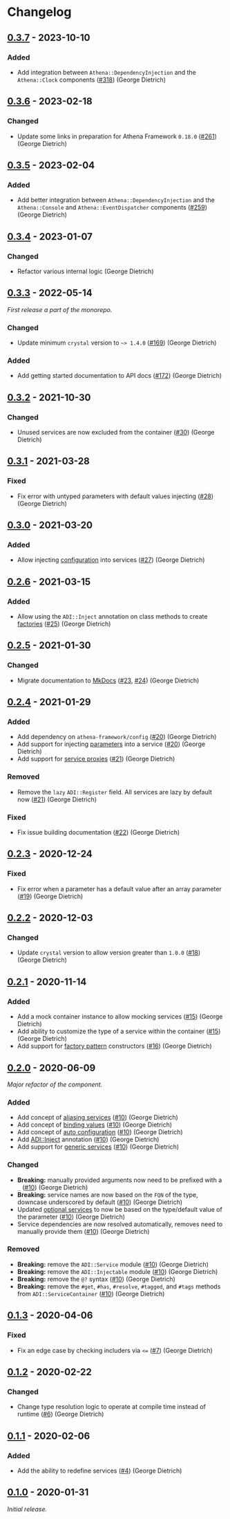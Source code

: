 # Changelog

## [0.3.7] - 2023-10-10

### Added

- Add integration between `Athena::DependencyInjection` and the `Athena::Clock` components ([#318](https://github.com/athena-framework/athena/pull/318)) (George Dietrich)

## [0.3.6] - 2023-02-18

### Changed

- Update some links in preparation for Athena Framework `0.18.0` ([#261](https://github.com/athena-framework/athena/pull/261)) (George Dietrich)

## [0.3.5] - 2023-02-04

### Added

- Add better integration between `Athena::DependencyInjection` and the `Athena::Console` and `Athena::EventDispatcher` components ([#259](https://github.com/athena-framework/athena/pull/259)) (George Dietrich)

## [0.3.4] - 2023-01-07

### Changed

- Refactor various internal logic (George Dietrich)

## [0.3.3] - 2022-05-14

_First release a part of the monorepo._

### Changed

- Update minimum `crystal` version to `~> 1.4.0` ([#169](https://github.com/athena-framework/athena/pull/169)) (George Dietrich)

### Added

- Add getting started documentation to API docs ([#172](https://github.com/athena-framework/athena/pull/172)) (George Dietrich)

## [0.3.2] - 2021-10-30

### Changed

- Unused services are now excluded from the container ([#30](https://github.com/athena-framework/dependency-injection/pull/30)) (George Dietrich)

## [0.3.1] - 2021-03-28

### Fixed

- Fix error with untyped parameters with default values injecting ([#28](https://github.com/athena-framework/dependency-injection/pull/28)) (George Dietrich)

## [0.3.0] - 2021-03-20

### Added

- Allow injecting [configuration](https://athenaframework.org/DependencyInjection/Register/#Athena::DependencyInjection::Register--configuration) into services ([#27](https://github.com/athena-framework/dependency-injection/pull/27)) (George Dietrich)

## [0.2.6] - 2021-03-15

### Added

- Allow using the `ADI::Inject` annotation on class methods to create [factories](https://athenaframework.org/DependencyInjection/Register/#Athena::DependencyInjection::Register--factories) ([#25](https://github.com/athena-framework/dependency-injection/pull/25)) (George Dietrich)

## [0.2.5] - 2021-01-30

### Changed

- Migrate documentation to [MkDocs](https://mkdocstrings.github.io/crystal/) ([#23](https://github.com/athena-framework/dependency-injection/pull/23), [#24](https://github.com/athena-framework/dependency-injection/pull/24)) (George Dietrich)

## [0.2.4] - 2021-01-29

### Added

- Add dependency on `athena-framework/config` ([#20](https://github.com/athena-framework/dependency-injection/pull/20)) (George Dietrich)
- Add support for injecting [parameters](https://athenaframework.org/architecture/config/#parameters) into a service ([#20](https://github.com/athena-framework/dependency-injection/pull/20)) (George Dietrich)
- Add support for [service proxies](https://athenaframework.org/DependencyInjection/Register/#Athena::DependencyInjection::Register--service-proxies) ([#21](https://github.com/athena-framework/dependency-injection/pull/21)) (George Dietrich)

### Removed

- Remove the `lazy` `ADI::Register` field. All services are lazy by default now ([#21](https://github.com/athena-framework/dependency-injection/pull/21)) (George Dietrich)

### Fixed

- Fix issue building documentation ([#22](https://github.com/athena-framework/dependency-injection/pull/22)) (George Dietrich)

## [0.2.3] - 2020-12-24

### Fixed

- Fix error when a parameter has a default value after an array parameter ([#19](https://github.com/athena-framework/dependency-injection/pull/19)) (George Dietrich)

## [0.2.2] - 2020-12-03

### Changed

- Update `crystal` version to allow version greater than `1.0.0` ([#18](https://github.com/athena-framework/dependency-injection/pull/18)) (George Dietrich)

## [0.2.1] - 2020-11-14

### Added

- Add a mock container instance to allow mocking services ([#15](https://github.com/athena-framework/dependency-injection/pull/15)) (George Dietrich)
- Add ability to customize the type of a service within the container ([#15](https://github.com/athena-framework/dependency-injection/pull/15)) (George Dietrich)
- Add support for [factory pattern](https://athenaframework.org/DependencyInjection/Register/#Athena::DependencyInjection::Register--factories) constructors ([#16](https://github.com/athena-framework/dependency-injection/pull/16)) (George Dietrich)

## [0.2.0] - 2020-06-09

_Major refactor of the component._

### Added

- Add concept of [aliasing services](https://athenaframework.org/DependencyInjection/Register/#Athena::DependencyInjection::Register--aliasing-services) ([#10](https://github.com/athena-framework/dependency-injection/pull/10)) (George Dietrich)
- Add concept of [binding values](https://athenaframework.org/DependencyInjection/#Athena::DependencyInjection:bind(key,value)) ([#10](https://github.com/athena-framework/dependency-injection/pull/10)) (George Dietrich)
- Add concept of [auto configuration](https://athenaframework.org/DependencyInjection/#Athena::DependencyInjection:auto_configure(type,options)) ([#10](https://github.com/athena-framework/dependency-injection/pull/10)) (George Dietrich)
- Add [ADI::Inject](https://athenaframework.org/DependencyInjection/Inject/) annotation ([#10](https://github.com/athena-framework/dependency-injection/pull/10)) (George Dietrich)
- Add support for [generic services](https://athenaframework.org/DependencyInjection/Register/#Athena::DependencyInjection::Register--generic-services) ([#10](https://github.com/athena-framework/dependency-injection/pull/10)) (George Dietrich)

### Changed

- **Breaking:** manually provided arguments now need to be prefixed with a `_` ([#10](https://github.com/athena-framework/dependency-injection/pull/10)) (George Dietrich)
- **Breaking:** service names are now based on the `FQN` of the type, downcase underscored by default ([#10](https://github.com/athena-framework/dependency-injection/pull/10)) (George Dietrich)
- Updated [optional services](https://athenaframework.org/DependencyInjection/Register/#Athena::DependencyInjection::Register--optional-services) to now be based on the type/default value of the parameter ([#10](https://github.com/athena-framework/dependency-injection/pull/10)) (George Dietrich)
- Service dependencies are now resolved automatically, removes need to manually provide them ([#10](https://github.com/athena-framework/dependency-injection/pull/10)) (George Dietrich)

### Removed

- **Breaking:** remove the `ADI::Service` module ([#10](https://github.com/athena-framework/dependency-injection/pull/10)) (George Dietrich)
- **Breaking:** remove the `ADI::Injectable` module ([#10](https://github.com/athena-framework/dependency-injection/pull/10)) (George Dietrich)
- **Breaking:** remove the `@?` syntax ([#10](https://github.com/athena-framework/dependency-injection/pull/10)) (George Dietrich)
- **Breaking:** remove the `#get`, `#has`, `#resolve`, `#tagged`, and `#tags` methods from `ADI::ServiceContainer` ([#10](https://github.com/athena-framework/dependency-injection/pull/10)) (George Dietrich)

## [0.1.3] - 2020-04-06

### Fixed

- Fix an edge case by checking includers via `<=` ([#7](https://github.com/athena-framework/dependency-injection/pull/7)) (George Dietrich)

## [0.1.2] - 2020-02-22

### Changed

- Change type resolution logic to operate at compile time instead of runtime ([#6](https://github.com/athena-framework/dependency-injection/pull/6)) (George Dietrich)

## [0.1.1] - 2020-02-06

### Added

- Add the ability to redefine services ([#4](https://github.com/athena-framework/dependency-injection/pull/4)) (George Dietrich)

## [0.1.0] - 2020-01-31

_Initial release._

[0.3.7]: https://github.com/athena-framework/dependency-injection/releases/tag/v0.3.7
[0.3.6]: https://github.com/athena-framework/dependency-injection/releases/tag/v0.3.6
[0.3.5]: https://github.com/athena-framework/dependency-injection/releases/tag/v0.3.5
[0.3.4]: https://github.com/athena-framework/dependency-injection/releases/tag/v0.3.4
[0.3.3]: https://github.com/athena-framework/dependency-injection/releases/tag/v0.3.3
[0.3.2]: https://github.com/athena-framework/dependency-injection/releases/tag/v0.3.2
[0.3.1]: https://github.com/athena-framework/dependency-injection/releases/tag/v0.3.1
[0.3.0]: https://github.com/athena-framework/dependency-injection/releases/tag/v0.3.0
[0.2.6]: https://github.com/athena-framework/dependency-injection/releases/tag/v0.2.6
[0.2.5]: https://github.com/athena-framework/dependency-injection/releases/tag/v0.2.5
[0.2.4]: https://github.com/athena-framework/dependency-injection/releases/tag/v0.2.4
[0.2.3]: https://github.com/athena-framework/dependency-injection/releases/tag/v0.2.3
[0.2.2]: https://github.com/athena-framework/dependency-injection/releases/tag/v0.2.2
[0.2.1]: https://github.com/athena-framework/dependency-injection/releases/tag/v0.2.1
[0.2.0]: https://github.com/athena-framework/dependency-injection/releases/tag/v0.2.0
[0.1.3]: https://github.com/athena-framework/dependency-injection/releases/tag/v0.1.3
[0.1.2]: https://github.com/athena-framework/dependency-injection/releases/tag/v0.1.2
[0.1.1]: https://github.com/athena-framework/dependency-injection/releases/tag/v0.1.1
[0.1.0]: https://github.com/athena-framework/dependency-injection/releases/tag/v0.1.0
